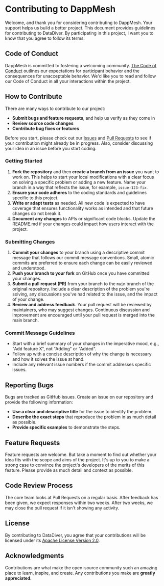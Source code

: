 # Contributing to DappMesh

Welcome, and thank you for considering contributing to DappMesh. Your support helps us build a better project. This document provides guidelines for contributing to DataDiver. By participating in this project, I want you to know that you agree to follow its terms.

## Code of Conduct

DappMesh is committed to fostering a welcoming community. [The Code of Conduct](./CODE_OF_CONDUCT.md) outlines our expectations for participant behavior and the consequences for unacceptable behavior. We'd like you to read and follow our Code of Conduct in all your interactions within the project.

## How to Contribute

There are many ways to contribute to our project:

- **Submit bugs and feature requests**, and help us verify as they come in
- **Review source code changes**
- **Contribute bug fixes or features**

Before you start, please check out our [Issues](https://github.com/datadiver-cloud/datadiver/issues) and [Pull Requests](https://github.com/datadiver-cloud/datadiver/pulls) to see if your contribution might already be in progress. Also, consider discussing your idea in an issue before you start coding.

### Getting Started

1. **Fork the repository** and then **create a branch from an issue** you want to work on. This helps to start your local modifications with a clear focus on solving a specific problem or adding a new feature. Name your branch in a way that reflects the issue, for example, `issue-123-fix`.
2. **Ensure your code adheres** to the coding standards and guidelines specific to this project.
3. **Write or adapt tests** as needed. All new code is expected to have coverage that ensures functionality works as intended and that future changes do not break it.
4. **Document any changes** to APIs or significant code blocks. Update the README.md if your changes could impact how users interact with the project.

### Submitting Changes

1. **Commit your changes** to your branch using a descriptive commit message that follows our commit message conventions. Small, atomic commits are preferred to ensure each change can be easily reviewed and understood.
2. **Push your branch to your fork** on GitHub once you have committed your changes.
3. **Submit a pull request (PR)** from your branch to the `main` branch of the original repository. Include a clear description of the problem you're solving, any discussions you've had related to the issue, and the impact of your change.
4. **Review and address feedback**. Your pull request will be reviewed by maintainers, who may suggest changes. Continuous discussion and improvement are encouraged until your pull request is merged into the main branch.

### Commit Message Guidelines

- Start with a brief summary of your changes in the imperative mood, e.g., "Add feature X", not "Adding" or "Added".
- Follow up with a concise description of why the change is necessary and how it solves the issue at hand.
- Include any relevant issue numbers if the commit addresses specific issues.

## Reporting Bugs

Bugs are tracked as GitHub issues. Create an issue on our repository and provide the following information:

- **Use a clear and descriptive title** for the issue to identify the problem.
- **Describe the exact steps** that reproduce the problem in as much detail as possible.
- **Provide specific examples** to demonstrate the steps.

## Feature Requests

Feature requests are welcome. But take a moment to find out whether your idea fits with the scope and aims of the project. It's up to you to make a strong case to convince the project's developers of the merits of this feature. Please provide as much detail and context as possible.

## Code Review Process

The core team looks at Pull Requests on a regular basis. After feedback has been given, we expect responses within two weeks. After two weeks, we may close the pull request if it isn't showing any activity.

## License

By contributing to DataDiver, you agree that your contributions will be licensed under its [Apache License Version 2.0](./LICENSE).

## Acknowledgments

Contributions are what make the open-source community such an amazing place to learn, inspire, and create. Any contributions you make are **greatly appreciated**.
